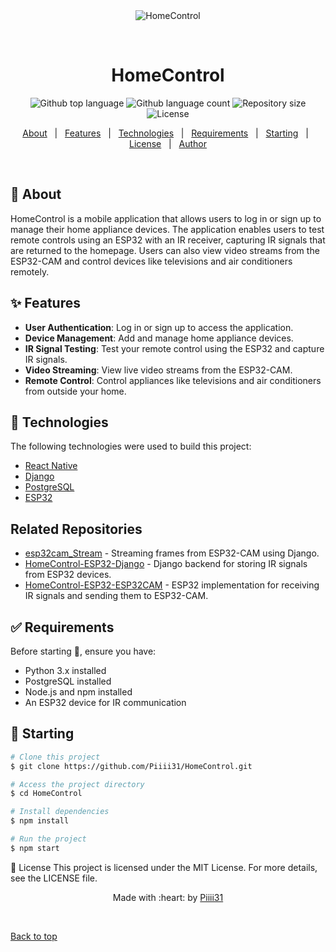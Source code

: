 <div align="center" id="top"> 
  <img src="./.github/app.gif" alt="HomeControl" />

  &#xa0;

  <!-- <a href="https://homecontrol.netlify.app">Demo</a> -->
</div>

<h1 align="center">HomeControl</h1>

<p align="center">
  <img alt="Github top language" src="https://img.shields.io/github/languages/top/Piiii31/HomeControl?color=56BEB8">
  <img alt="Github language count" src="https://img.shields.io/github/languages/count/Piiii31/HomeControl?color=56BEB8">
  <img alt="Repository size" src="https://img.shields.io/github/repo-size/Piiii31/HomeControl?color=56BEB8">
  <img alt="License" src="https://img.shields.io/github/license/Piiii31/HomeControl?color=56BEB8">
</p>

<p align="center">
  <a href="#dart-about">About</a> &#xa0; | &#xa0; 
  <a href="#sparkles-features">Features</a> &#xa0; | &#xa0;
  <a href="#rocket-technologies">Technologies</a> &#xa0; | &#xa0;
  <a href="#white_check_mark-requirements">Requirements</a> &#xa0; | &#xa0;
  <a href="#checkered_flag-starting">Starting</a> &#xa0; | &#xa0;
  <a href="#memo-license">License</a> &#xa0; | &#xa0;
  <a href="https://github.com/Piiii31" target="_blank">Author</a>
</p>

<br>

## :dart: About ##

HomeControl is a mobile application that allows users to log in or sign up to manage their home appliance devices. The application enables users to test remote controls using an ESP32 with an IR receiver, capturing IR signals that are returned to the homepage. Users can also view video streams from the ESP32-CAM and control devices like televisions and air conditioners remotely.

## :sparkles: Features ##

- **User Authentication**: Log in or sign up to access the application.
- **Device Management**: Add and manage home appliance devices.
- **IR Signal Testing**: Test your remote control using the ESP32 and capture IR signals.
- **Video Streaming**: View live video streams from the ESP32-CAM.
- **Remote Control**: Control appliances like televisions and air conditioners from outside your home.

## :rocket: Technologies ##

The following technologies were used to build this project:

- [React Native](https://reactnative.dev/)
- [Django](https://www.djangoproject.com/)
- [PostgreSQL](https://www.postgresql.org/)
- [ESP32](https://www.esp32.com/)


## Related Repositories

- [esp32cam_Stream](https://github.com/Piiii31/esp32cam_Stream) - Streaming frames from ESP32-CAM using Django.
- [HomeControl-ESP32-Django](https://github.com/Piiii31/HomeControl-ESP32-Django) - Django backend for storing IR signals from ESP32 devices.
- [HomeControl-ESP32-ESP32CAM](https://github.com/Piiii31/HomeControl-ESP32-ESP32CAM) - ESP32 implementation for receiving IR signals and sending them to ESP32-CAM.
  
## :white_check_mark: Requirements ##

Before starting :checkered_flag:, ensure you have:

- Python 3.x installed
- PostgreSQL installed
- Node.js and npm installed
- An ESP32 device for IR communication

## :checkered_flag: Starting ##

```bash
# Clone this project
$ git clone https://github.com/Piiii31/HomeControl.git

# Access the project directory
$ cd HomeControl

# Install dependencies
$ npm install

# Run the project
$ npm start

```


:memo: License
This project is licensed under the MIT License. For more details, see the LICENSE file.

<p align="center"> Made with :heart: by <a href="https://github.com/Piiii31" target="_blank">Piiii31</a> </p>
 

<a href="#top">Back to top</a>




